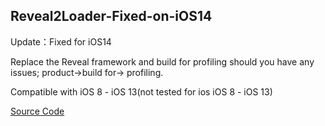 ## Reveal2Loader-Fixed-on-iOS14

Update：Fixed for iOS14

Replace the Reveal framework and build for profiling should you have any issues; product->build for-> profiling. 

Compatible with iOS 8 - iOS 13(not tested for ios iOS 8 - iOS 13)

[Source Code](https://github.com/zidaneno5/Reveal2Loader)


